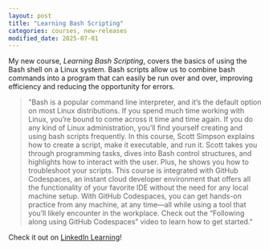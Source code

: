 ```yaml
---
layout: post
title: "Learning Bash Scripting"
categories: courses, new-releases
modified_date: 2025-07-01
---
```


My new course, _Learning Bash Scripting_, covers the basics of using the Bash shell on a Linux system. Bash scripts allow us to combine bash commands into a program that can easily be run over and over, improving efficiency and reducing the opportunity for errors.

> "Bash is a popular command line interpreter, and it’s the default option on most Linux distributions. If you spend much time working with Linux, you’re bound to come across it time and time again. If you do any kind of Linux administration, you’ll find yourself creating and using bash scripts frequently. In this course, Scott Simpson explains how to create a script, make it executable, and run it. Scott takes you through programming tasks, dives into Bash control structures, and highlights how to interact with the user. Plus, he shows you how to troubleshoot your scripts. This course is integrated with GitHub Codespaces, an instant cloud developer environment that offers all the functionality of your favorite IDE without the need for any local machine setup. With GitHub Codespaces, you can get hands-on practice from any machine, at any time—all while using a tool that you’ll likely encounter in the workplace. Check out the “Following along using GitHub Codespaces” video to learn how to get started."

Check it out on [LinkedIn Learning](https://www.linkedin.com/learning/learning-bash-scripting-26210777)!